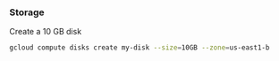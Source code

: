 ### Storage

Create a 10 GB disk
```sh
gcloud compute disks create my-disk --size=10GB --zone=us-east1-b
```